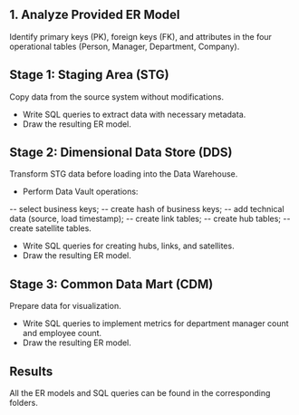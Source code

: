 ## 1. Analyze Provided ER Model

Identify primary keys (PK), foreign keys (FK), and attributes in the four operational tables (Person, Manager, Department, Company).

## Stage 1: Staging Area (STG)

Copy data from the source system without modifications.

- Write SQL queries to extract data with necessary metadata.
- Draw the resulting ER model.

## Stage 2: Dimensional Data Store (DDS)

Transform STG data before loading into the Data Warehouse.

- Perform Data Vault operations:

-- select business keys;
-- create hash of business keys;
-- add technical data (source, load timestamp);
-- create link tables;
-- create hub tables;
-- create satellite tables.

- Write SQL queries for creating hubs, links, and satellites.
- Draw the resulting ER model.

## Stage 3: Common Data Mart (CDM)

Prepare data for visualization.

- Write SQL queries to implement metrics for department manager count and employee count.
- Draw the resulting ER model.

## Results

All the ER models and SQL queries can be found in the corresponding folders. 